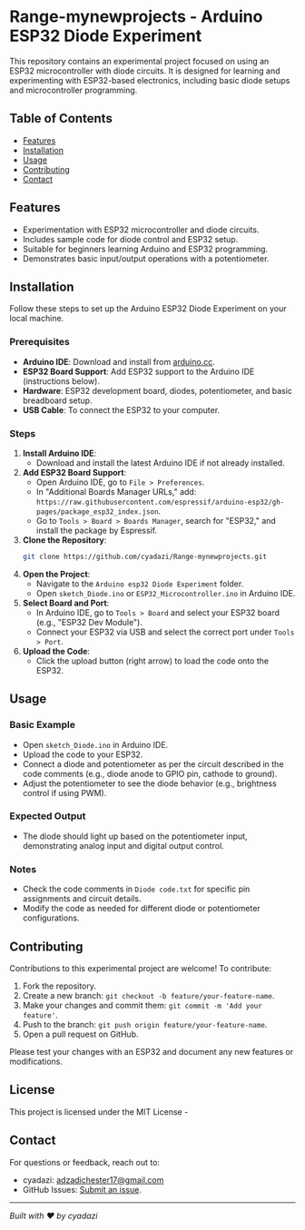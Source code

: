 # Range-mynewprojects - Arduino ESP32 Diode Experiment

This repository contains an experimental project focused on using an ESP32 microcontroller with diode circuits. It is designed for learning and experimenting with ESP32-based electronics, including basic diode setups and microcontroller programming.

## Table of Contents
- [Features](#features)
- [Installation](#installation)
- [Usage](#usage)
- [Contributing](#contributing)
- [Contact](#contact)

## Features
- Experimentation with ESP32 microcontroller and diode circuits.
- Includes sample code for diode control and ESP32 setup.
- Suitable for beginners learning Arduino and ESP32 programming.
- Demonstrates basic input/output operations with a potentiometer.

## Installation

Follow these steps to set up the Arduino ESP32 Diode Experiment on your local machine.

### Prerequisites
- **Arduino IDE**: Download and install from [arduino.cc](https://www.arduino.cc/en/software).
- **ESP32 Board Support**: Add ESP32 support to the Arduino IDE (instructions below).
- **Hardware**: ESP32 development board, diodes, potentiometer, and basic breadboard setup.
- **USB Cable**: To connect the ESP32 to your computer.

### Steps
1. **Install Arduino IDE**:
   - Download and install the latest Arduino IDE if not already installed.
2. **Add ESP32 Board Support**:
   - Open Arduino IDE, go to `File > Preferences`.
   - In "Additional Boards Manager URLs," add: `https://raw.githubusercontent.com/espressif/arduino-esp32/gh-pages/package_esp32_index.json`.
   - Go to `Tools > Board > Boards Manager`, search for "ESP32," and install the package by Espressif.
3. **Clone the Repository**:
   ```bash
   git clone https://github.com/cyadazi/Range-mynewprojects.git
   ```
4. **Open the Project**:
   - Navigate to the `Arduino esp32 Diode Experiment` folder.
   - Open `sketch_Diode.ino` or `ESP32_Microcontroller.ino` in Arduino IDE.
5. **Select Board and Port**:
   - In Arduino IDE, go to `Tools > Board` and select your ESP32 board (e.g., "ESP32 Dev Module").
   - Connect your ESP32 via USB and select the correct port under `Tools > Port`.
6. **Upload the Code**:
   - Click the upload button (right arrow) to load the code onto the ESP32.

## Usage

### Basic Example
- Open `sketch_Diode.ino` in Arduino IDE.
- Upload the code to your ESP32.
- Connect a diode and potentiometer as per the circuit described in the code comments (e.g., diode anode to GPIO pin, cathode to ground).
- Adjust the potentiometer to see the diode behavior (e.g., brightness control if using PWM).

### Expected Output
- The diode should light up based on the potentiometer input, demonstrating analog input and digital output control.

### Notes
- Check the code comments in `Diode code.txt` for specific pin assignments and circuit details.
- Modify the code as needed for different diode or potentiometer configurations.

## Contributing

Contributions to this experimental project are welcome! To contribute:
1. Fork the repository.
2. Create a new branch: `git checkout -b feature/your-feature-name`.
3. Make your changes and commit them: `git commit -m 'Add your feature'`.
4. Push to the branch: `git push origin feature/your-feature-name`.
5. Open a pull request on GitHub.

Please test your changes with an ESP32 and document any new features or modifications.

## License

This project is licensed under the MIT License -

## Contact

For questions or feedback, reach out to:
- cyadazi: adzadichester17@gmail.com
- GitHub Issues: [Submit an issue](https://github.com/cyadazi/Range-mynewprojects/issues).

---

*Built with ❤️ by cyadazi*
